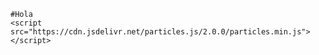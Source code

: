 <!DOCTYPE html>
<html lang="en">
<head>
    <meta charset="UTF-8">
    <meta name="viewport" content="width=device-width, initial-scale=1.0">
</head>
<body>
    
    #Hola
    <script src="https://cdn.jsdelivr.net/particles.js/2.0.0/particles.min.js"></script>
</body>
</html>
